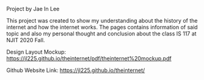Project by Jae In Lee

This project was created to show my understanding about the history of the internet and how the internet works.
The pages contains information of said topic and also my personal thought and conclusion about the class
IS 117 at NJIT 2020 Fall. 

Design Layout Mockup: https://jl225.github.io/theinternet/pdf/theinternet%20mockup.pdf

Github Website Link: https://jl225.github.io/theinternet/
